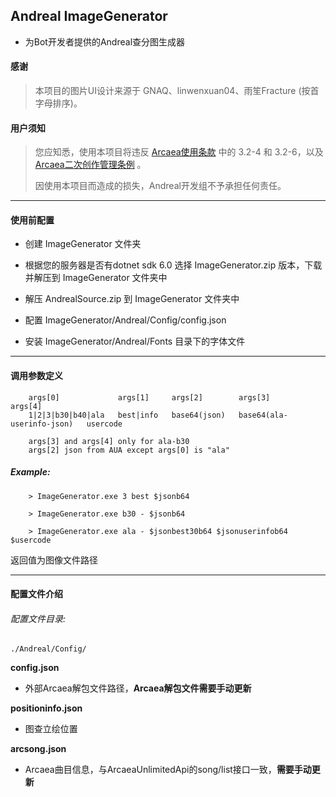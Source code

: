 ﻿## Andreal ImageGenerator

* 为Bot开发者提供的Andreal查分图生成器

#### 感谢

> 本项目的图片UI设计来源于 GNAQ、linwenxuan04、雨笙Fracture (按首字母排序)。

#### 用户须知

> 您应知悉，使用本项目将违反 [Arcaea使用条款](https://arcaea.lowiro.com/zh/terms_of_service) 中的 3.2-4 和 3.2-6，以及 [Arcaea二次创作管理条例](https://arcaea.lowiro.com/zh/derivative_policy) 。
>
> 因使用本项目而造成的损失，Andreal开发组不予承担任何责任。

----

#### 使用前配置

* 创建 ImageGenerator 文件夹

* 根据您的服务器是否有dotnet sdk 6.0 选择 ImageGenerator.zip 版本，下载并解压到 ImageGenerator 文件夹中

* 解压 AndrealSource.zip 到 ImageGenerator 文件夹中

* 配置 ImageGenerator/Andreal/Config/config.json

* 安装 ImageGenerator/Andreal/Fonts 目录下的字体文件

----

#### 调用参数定义

```
    args[0]             args[1]     args[2]        args[3]                     args[4]
    1|2|3|b30|b40|ala   best|info   base64(json)   base64(ala-userinfo-json)   usercode

    args[3] and args[4] only for ala-b30
    args[2] json from AUA except args[0] is "ala"
```

##### Example:

```
    > ImageGenerator.exe 3 best $jsonb64

    > ImageGenerator.exe b30 - $jsonb64

    > ImageGenerator.exe ala - $jsonbest30b64 $jsonuserinfob64 $usercode
```

返回值为图像文件路径

----

#### 配置文件介绍

###### 配置文件目录:

    ./Andreal/Config/

**config.json**

* 外部Arcaea解包文件路径，**Arcaea解包文件需要手动更新**

**positioninfo.json**

* 图查立绘位置

**arcsong.json**

* Arcaea曲目信息，与ArcaeaUnlimitedApi的song/list接口一致，**需要手动更新**

